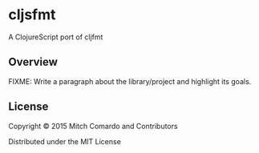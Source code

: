 # cljsfmt

A ClojureScript port of cljfmt

## Overview

FIXME: Write a paragraph about the library/project and highlight its goals.

## License

Copyright © 2015 Mitch Comardo and Contributors

Distributed under the MIT License
